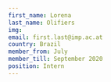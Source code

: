 ```yaml
---
first_name: Lorena
last_name: Olifiers
img: 
email: first.last@imp.ac.at
country: Brazil
member_from: July
member_till: September 2020
position: Intern
---
```

